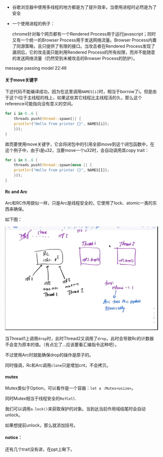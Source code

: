- 谷歌浏览器中使用多线程的地方都是为了提升效率，当使用进程时必然是为了安全

- 一个使用进程的例子：

  chrome针对每个网页都有一个Rendered Process用于运行javascript；同时又有一个统一的Browser Process用于发送网络流量。Browser Process内置了同源策略，且只提供了有限的接口。当攻击者在Rendered Process发现了漏洞后，它的攻击面只能利用Rendered Process的所有权限，而并不能随意的发送网络流量（仍然受到未被攻击的Browser Process的防护）。



message passing model 22:46



#### 关于move关键字

下述代码不能编译成功，因为在这里调用`NAMES[i]`时，相当于borrow了i。但是由于这个i位于主线程的栈上，如果这些其它线程比主线程活的久，那么这个reference可能指向没有意义的空间。

```rust
for i in 0..6 {
	threads.push(thread::spawn(|| {
	println!("Hello from printer {}", NAMES[i]);
	}));
}
```

故而要使用move关键字，它会将闭包中的引用全部move到这个闭包函数中，在这个例子中，由于i是u32，当要move一个u32时，会自动调用其copy trait：

```rust
for i in 0..6 {
	threads.push(thread::spawn(move || {
	println!("Hello from printer {}", NAMES[I]);
	}));
}
```



#### Rc and Arc

Arc和RC作用貌似一样，只是Arc是线程安全的，它使用了lock、atomic一类的东西来确保。

如下图：

![image-20210812183512233](week5-multithreading.assets/image-20210812183512233.png)

当Thread1上调用`drop`时，此时Thread2又调用了`drop`，此时会导致Rc的计数器不会变为原本的值。（有点忘了…应该要看汇编指令这种吧）。

不过使用Arc时就能确保drop的操作是原子的。





同时强调，Rc和Arc调用`clone`只是增加cnt，不会拷贝。









#### mutex

Mutex类似于Option，可以看作是一个容器：`let a :Mutex<usize>`。

同时Mutex相当于线程安全的`RefCell`.

我们可以调用`a.lock()`来获取保护的对象。当到达当前作用域结尾时会自动unlock。

如果想提前unlock，那么就添加括号。



#### notice：

还有几个trait没有讲，在ppt上瞅下。